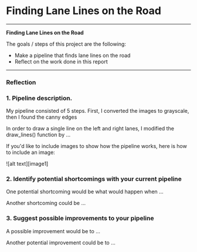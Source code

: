 # **Finding Lane Lines on the Road** 

---

**Finding Lane Lines on the Road**

The goals / steps of this project are the following:
* Make a pipeline that finds lane lines on the road
* Reflect on the work done in this report


[//]: # (Image References)

[solidWhiteCurve]: ./test_images_output/solidWhiteCurve.jpg "Solid White Curve"

[solidWhiteRight]: ./test_images_output/solidWhiteRight.jpg "Solid White Right"

[solidYellowCurve]: ./test_images_output/solidYellowCurve.jpg "Solid Yellow Curve"

[solidYellowCurve2]: ./test_images_output/solidYellowCurve2.jpg "Solid Yellow Curve - 2"

[solidYellowLeft]: ./test_images_output/solidYellowLeft.jpg "Solid Yellow Left"

[whiteCarLaneSwitch]: ./test_images_output/whiteCarLaneSwitch.jpg "White Car Lane Switch"



---

### Reflection

### 1. Pipeline description.

My pipeline consisted of 5 steps. First, I converted the images to grayscale, then I found the canny edges 

In order to draw a single line on the left and right lanes, I modified the draw_lines() function by ...

If you'd like to include images to show how the pipeline works, here is how to include an image: 

![alt text][image1]


### 2. Identify potential shortcomings with your current pipeline


One potential shortcoming would be what would happen when ... 

Another shortcoming could be ...


### 3. Suggest possible improvements to your pipeline

A possible improvement would be to ...

Another potential improvement could be to ...
